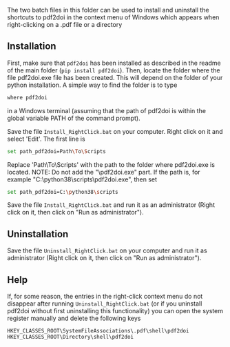 The two batch files in this folder can be used to install and uninstall the shortcuts to pdf2doi in the context menu of Windows which appears when right-clicking on a .pdf file
or a directory

## Installation
First, make sure that ```pdf2doi``` has been installed as described in the readme of the main folder (```pip install pdf2doi```).
Then, locate the folder where the file pdf2doi.exe file has been created. This will depend on the folder of your python installation.
A simple way to find the folder is to type
```bash
where pdf2doi
```
in a Windows terminal (assuming that the path of pdf2doi is within the global variable PATH of the command prompt).

Save the file ```Install_RightClick.bat``` on your computer. Right click on it and select 'Edit'. The first line is
```bash
set path_pdf2doi=Path\To\Scripts
```
Replace 'Path\To\Scripts' with the path to the folder where pdf2doi.exe is located. 
NOTE: Do not add the "\pdf2doi.exe" part.
If the path is, for example "C:\python38\scripts\pdf2doi.exe", then set
```bash
set path_pdf2doi=C:\python38\scripts
```

Save the file ```Install_RightClick.bat``` and run it as an administrator (Right click on it, then click on "Run as administrator").

## Uninstallation
Save the file ```Uninstall_RightClick.bat``` on your computer and run it as administrator  (Right click on it, then click on "Run as administrator").

## Help
If, for some reason, the entries in the right-click context menu do not disappear after running ```Uninstall_RightClick.bat``` (or if you uninstall pdf2doi 
without first uninstalling this functionality)
you can open the system register manually and delete the following keys

```
HKEY_CLASSES_ROOT\SystemFileAssociations\.pdf\shell\pdf2doi
HKEY_CLASSES_ROOT\Directory\shell\pdf2doi
```

